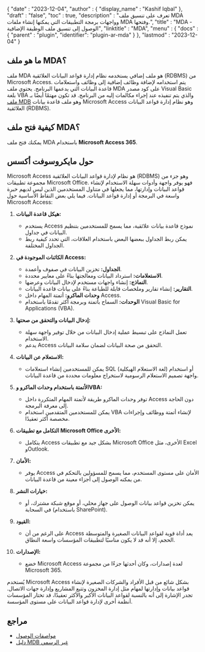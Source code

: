 {
  "date" : "2023-12-04",
  "author" : {
    "display_name" : "Kashif Iqbal"
  },
  "draft" : "false",
  "toc" : true,
  "description" : "تعرف على تنسيق ملف MDA وواجهات برمجة التطبيقات التي يمكنها إنشاء ملفات MDA وفتحها.",
  "title" : "MDA - الوصول إلى تنسيق ملف الوظيفة الإضافية",
  "linktitle" : "MDA",
  "menu" : {
    "docs" : {
      "parent" : "plugin",
      "identifier": "plugin-ar-mda"
    }
  },
  "lastmod" : "2023-12-04"
}

## ما هو ملف MDA؟

ملف MDA هو ملف إضافي يستخدمه نظام إدارة قواعد البيانات العلائقية (RDBMS) من Microsoft Access. يتم استخدامه لإضافة وظائف إضافية إلى وظائف واستعلامات قاعدة البيانات التي يدعمها البرنامج. يحتوي ملف MDA على كود مصدر Visual Basic بلغة VBA والذي يتم تنفيذه عند إجراء مكالمات إليه من البرنامج. قد تكون مهتمًا أيضًا بـ [ملف MDB](/ar/database/mdb/) وهو ملف قاعدة بيانات Microsoft Access وهو نظام إدارة قواعد البيانات العلائقية (RDBMS).

## كيفية فتح ملف MDA؟

يمكنك فتح ملف MDA باستخدام **Microsoft Access 365**.

## حول مايكروسوفت أكسس

Microsoft Access هو نظام لإدارة قواعد البيانات العلائقية (RDBMS) وهو جزء من مجموعة تطبيقات Microsoft Office. فهو يوفر واجهة وأدوات سهلة الاستخدام لإنشاء قواعد البيانات وإدارتها، مما يجعلها في متناول المستخدمين الذين ليس لديهم خبرة واسعة في البرمجة أو إدارة قواعد البيانات. فيما يلي بعض النقاط الأساسية حول Microsoft Access:

1. **هيكل قاعدة البيانات:**
    - يستخدم Access نموذج قاعدة بيانات علائقية، مما يسمح للمستخدمين بتنظيم البيانات في جداول.
    - يمكن ربط الجداول ببعضها البعض باستخدام العلاقات، التي تحدد كيفية ربط الجداول المختلفة.

2. **الكائنات الموجودة في Access:**
    - **الجداول:** تخزين البيانات في صفوف وأعمدة.
    - **الاستعلامات:** استرداد البيانات ومعالجتها بناءً على معايير محددة.
    - **النماذج:** إنشاء واجهات مستخدم لإدخال البيانات وعرضها.
    - **التقارير:** إنشاء تقارير وملخصات قابلة للطباعة بناءً على بيانات قاعدة البيانات.
    - **وحدات الماكرو:** أتمتة المهام داخل Access.
    - **الوحدات:** السماح بأتمتة وبرمجة أكثر تقدمًا باستخدام Visual Basic for Applications (VBA).

3. **إدخال البيانات والتحقق من صحتها:**
    - تعمل النماذج على تبسيط عملية إدخال البيانات من خلال توفير واجهة سهلة الاستخدام.
    - يدعم Access التحقق من صحة البيانات لضمان سلامة البيانات.

4. **الاستعلام عن البيانات:**
    - يمكن للمستخدمين إنشاء استعلامات SQL (لغة الاستعلام الهيكلية) أو استخدام واجهة تصميم الاستعلام الرسومية لاستخراج معلومات محددة من قاعدة البيانات.

5. **الأتمتة باستخدام وحدات الماكرو وVBA:**
    - توفر وحدات الماكرو طريقة لأتمتة المهام المتكررة داخل Access دون الحاجة إلى معرفة البرمجة.
    - يمكن للمستخدمين المتقدمين استخدام VBA لإنشاء أتمتة ووظائف وإجراءات مخصصة أكثر تعقيدًا.

6. **التكامل مع تطبيقات Microsoft Office الأخرى:**
    - يتكامل Access بشكل جيد مع تطبيقات Microsoft Office الأخرى، مثل Excel وOutlook.

7. **الأمان:**
    - يوفر Access الأمان على مستوى المستخدم، مما يسمح للمسؤولين بالتحكم في من يمكنه الوصول إلى أجزاء معينة من قاعدة البيانات.

8. **خيارات النشر:**
    - يمكن تخزين قواعد بيانات الوصول على جهاز محلي، أو موقع شبكة مشترك، أو في السحابة (باستخدام SharePoint).

9. **القيود:**
    - على الرغم من أن Access يعد أداة قوية لقواعد البيانات الصغيرة والمتوسطة الحجم، إلا أنه قد لا يكون مناسبًا لتطبيقات المؤسسات واسعة النطاق.

10. **الإصدارات:**
     - خضع Microsoft Access لعدة إصدارات، وكان أحدثها جزءًا من مجموعة Microsoft 365.

يُستخدم Microsoft Access بشكل شائع من قبل الأفراد والشركات الصغيرة لإنشاء قواعد بيانات وإدارتها لمهام مثل إدارة المخزون وتتبع المشاريع وإدارة جهات الاتصال. تجدر الإشارة إلى أنه بالنسبة لقواعد البيانات الأكبر والأكثر تعقيدًا، قد تختار المؤسسات أنظمة أخرى لإدارة قواعد البيانات على مستوى المؤسسة.

## مراجع

* [مواصفات الوصول](https://support.microsoft.com/en-us/office/access-specifications-0cf3c66f-9cf2-4e32-9568-98c1025bb47c)
* [دليل MDB غير الرسمي](http://jabakobob.net/mdb/)
